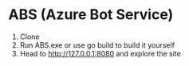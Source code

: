 # ABS (Azure Bot Service)
1. Clone
2. Run ABS.exe or use go build to build it yourself
3. Head to http://127.0.0.1:8080 and explore the site
